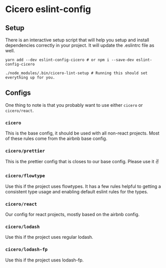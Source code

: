# Cicero eslint-config

## Setup

There is an interactive setup script that will help you setup and install
dependencies correctly in your project. It will update the .eslintrc file as
well.

```shell
yarn add --dev eslint-config-cicero # or npm i --save-dev eslint-config-cicero

./node_modules/.bin/cicero-lint-setup # Running this should set everything up for you.
```

## Configs

One thing to note is that you probably want to use either `cicero` or `cicero/react`.

### `cicero`

This is the base config, it should be used with all non-react projects. Most of these rules come
from the airbnb base config.

### `cicero/prettier`

This is the prettier config that is closes to our base config. Please use it :v:

### `cicero/flowtype`

Use this if the project uses flowtypes. It has a few rules helpful to getting a consistent
type usage and enabling default eslint rules for the types.

### `cicero/react`

Our config for react projects, mostly based on the airbnb config.

### `cicero/lodash`

Use this if the project uses regular lodash.

### `cicero/lodash-fp`

Use this if the project uses lodash-fp.
